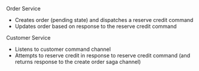 Order Service
* Creates order (pending state) and dispatches a reserve credit command
* Updates order based on response to the reserve credit command

Customer Service
* Listens to customer command channel
* Attempts to reserve credit in response to reserve credit command (and returns response to the create order saga channel)